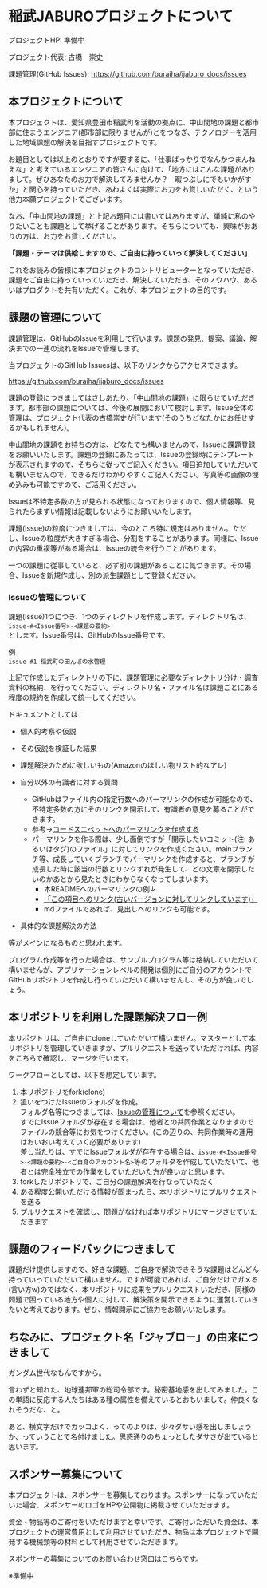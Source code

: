 # 稲武JABUROプロジェクトについて

プロジェクトHP: 準備中

プロジェクト代表: 古橋　崇史

課題管理(GitHub Issues): <https://github.com/buraiha/ijaburo_docs/issues>

## 本プロジェクトについて

本プロジェクトは、愛知県豊田市稲武町を活動の拠点に、中山間地の課題と都市部に住まうエンジニア(都市部に限りませんが)とをつなぎ、テクノロジーを活用した地域課題の解決を目指すプロジェクトです。

お題目としては以上のとおりですが要するに、「仕事ばっかりでなんかつまんねえな」と考えているエンジニアの皆さんに向けて、「地方にはこんな課題がありまして。ぜひあなたのお力で解決してみませんか？　暇つぶしにでもいかがすか」と関心を持っていただき、あわよくば実際にお力をお貸しいただく、という他力本願プロジェクトでございます。

なお、「中山間地の課題」と上記お題目には書いてはありますが、単純に私のやりたいことも課題として挙げることがあります。そちらについても、興味がおありの方は、お力をお貸しください。

**「課題・テーマは供給しますので、ご自由に持っていって解決してください」**  

これをお読みの皆様に本プロジェクトのコントリビューターとなっていただき、課題をご自由に持っていっていただき、解決していただき、そのノウハウ、あるいはプロダクトを共有いただく。これが、本プロジェクトの目的です。

## 課題の管理について

課題管理は、GitHubのIssueを利用して行います。課題の発見、提案、議論、解決までの一連の流れをIssueで管理します。

当プロジェクトのGitHub Issuesは、以下のリンクからアクセスできます。

<https://github.com/buraiha/ijaburo_docs/issues>

課題の登録につきましてはさしあたり、「中山間地の課題」に限らせていただきます。都市部の課題については、今後の展開において検討します。Issue全体の管理は、プロジェクト代表の古橋崇史が行います(そのうちどなたかにお任せするかもしれません)。

中山間地の課題をお持ちの方は、どなたでも構いませんので、Issueに課題登録をお願いいたします。課題の登録にあたっては、Issueの登録時にテンプレートが表示されますので、そちらに従ってご記入ください。項目追加していただいても構いませんので、できるだけわかりやすくご記入ください。写真等の画像の埋め込みも可能ですので、ご活用ください。

Issueは不特定多数の方が見られる状態になっておりますので、個人情報等、見られたらまずい情報は記載しないようにお願いいたします。

課題(Issue)の粒度につきましては、今のところ特に規定はありません。ただし、Issueの粒度が大きすぎる場合、分割をすることがあります。同様に、Issueの内容の重複等がある場合は、Issueの統合を行うことがあります。

一つの課題に従事していると、必ず別の課題があることに気づきます。その場合、Issueを新規作成し、別の派生課題として登録ください。

### Issueの管理について

課題(Issue)1つにつき、1つのディレクトリを作成します。ディレクトリ名は、  
`issue-#<Issue番号>-<課題の要約>`  
とします。Issue番号は、GitHubのIssue番号です。

例  
`issue-#1-稲武町の田んぼの水管理`

上記で作成したディレクトリの下に、課題管理に必要なディレクトリ分け・調査資料の格納、を行ってください。ディレクトリ名・ファイル名は課題ごとにある程度の規約を作成して統一してください。

ドキュメントとしては

- 個人的考察や仮説
- その仮説を検証した結果
- 課題解決のために欲しいもの(Amazonのほしい物リスト的なアレ)
- 自分以外の有識者に対する質問
  - GitHubはファイル内の指定行数へのパーマリンクの作成が可能なので、不特定多数の方にそのリンクを開示して、有識者の意見を募ることができます。
  - 参考→[コードスニペットへのパーマリンクを作成する](https://docs.github.com/ja/get-started/writing-on-github/working-with-advanced-formatting/creating-a-permanent-link-to-a-code-snippet)
  - パーマリンクを作る際は、少し面倒ですが「開示したいコミット(注: あるいはタグ)のファイル」に対してリンクを作成ください。mainブランチ等、成長していくブランチでパーマリンクを作成すると、ブランチが成長した時に該当の行数とリンクずれが発生して、どの文章を開示したいのかあとから見たときにわからなくなってしまいます。
    - 本READMEへのパーマリンクの例↓
    - [「この項目へのリンク(古いバージョンに対してリンクしています)」](https://github.com/buraiha/ijaburo_docs/blob/0358f432b467f63c4c31169548e11656320633ee/README.md?plain=1#L53)
    - mdファイルであれば、見出しへのリンクも可能です。

- 具体的な課題解決の方法

等がメインになるものと思われます。

プログラム作成等を行った場合は、サンプルプログラム等は格納していただいて構いませんが、アプリケーションレベルの開発は個別にご自分のアカウントでGitHubリポジトリを作成し行っていただいて構いませんし、その方が良いでしょう。

## 本リポジトリを利用した課題解決フロー例

本リポジトリは、ご自由にcloneしていただいて構いません。マスターとして本リポジトリを管理していきますが、プルリクエストを送っていただければ、内容をこちらで確認し、マージを行います。

ワークフローとしては、以下を想定しています。

1. 本リポジトリをfork(clone)
2. 狙いをつけたIssueのフォルダを作成。  
   フォルダ名等につきましては、[Issueの管理について](#issueの管理について)を参照ください。  
   すでにIssueフォルダが存在する場合は、他者との共同作業となりますのでファイルの競合等にお気をつけください。(この辺りの、共同作業時の運用はおいおい考えていく必要があります)  
   差し当たりは、すでにIssueフォルダが存在する場合は、`issue-#<Issue番号>-<課題の要約>-<ご自身のアカウント名>`等のフォルダを作成していただいて、他者とは完全独立での作業をしていただいた方が良いかと思います。
3. forkしたリポジトリで、ご自分の課題解決を行なっていただく
4. ある程度公開いただける情報が固まったら、本リポジトリにプルリクエストを送る
5. プルリクエストを確認し、問題がなければ本リポジトリにマージさせていただきます

## 課題のフィードバックにつきまして

課題だけ提供しますので、好きな課題、ご自身で解決できそうな課題はどんどん持っていっていただいて構いません。ですが可能であれば、ご自分だけでガメる(言い方w)のではなく、本リポジトリに成果をプルリクエストいただき、同様の問題で困っている地方や個人に対して、解決策を開示できるように運営していきたいと考えております。ぜひ、情報開示にご協力をお願いいたします。

## ちなみに、プロジェクト名「ジャブロー」の由来につきまして

ガンダム世代なもんですから。

言わずと知れた、地球連邦軍の総司令部です。秘密基地感を出してみました。この単語に反応する人たちはある種の属性を備えているとおもいまして。仲良くなれそうだな、と。

あと、横文字だけでカッコよく、ってのよりは、少々ダサい感を出しましょうか、っていうことで名付けました。思惑通りのちょっとしたダサさが出ていると思います。

## スポンサー募集について

本プロジェクトは、スポンサーを募集しております。スポンサーになっていただいた場合、スポンサーのロゴをHPや公開物に掲載させていただきます。

資金・物品等のご寄付をいただけますと幸いです。ご寄付いただいた資金は、本プロジェクトの運営費用として利用させていただき、物品は本プロジェクトで開発する機械類等の材料として利用させていただきます。

スポンサーの募集についてのお問い合わせ窓口はこちらです。

※準備中
